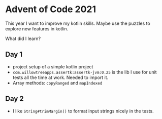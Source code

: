 # Advent of Code 2021

This year I want to improve my kotlin skills. Maybe use the puzzles to explore new features in kotlin.

What did I learn?

## Day 1

* project setup of a simple kotlin project
* `com.willowtreeapps.assertk:assertk-jvm:0.25` is the lib I use for unit tests all the time at work. Needed to import
  it.
* Array methods: `copyRanged` and `mapIndexed`

## Day 2

* I like `String#trimMargin()` to format input strings nicely in the tests.